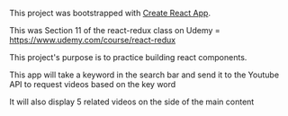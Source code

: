 This project was bootstrapped with [Create React App](https://github.com/facebook/create-react-app).

This was Section 11 of the react-redux class on Udemy = https://www.udemy.com/course/react-redux

This project's purpose is to practice building react components. 

This app will take a keyword in the search bar and send it to the Youtube API to request videos based on the key word

It will also display 5 related videos on the side of the main content